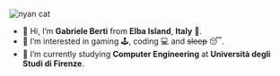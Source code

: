 ![nyan cat](https://c.tenor.com/-AyTtMgs2mMAAAAi/nyan-cat-nyan.gif)

- 👋 Hi, I’m **Gabriele Berti** from **Elba Island**, **Italy** 🌊.
- 👀 I’m interested in gaming 🕹️, coding 💻 and ~~sleep~~ 😴.
- 🌱 I’m currently studying **Computer Engineering** at **Università degli Studi di Firenze**.

<!---
G4bar/G4bar is a ✨ special ✨ repository because its `README.md` (this file) appears on your GitHub profile.
You can click the Preview link to take a look at your changes.
--->

